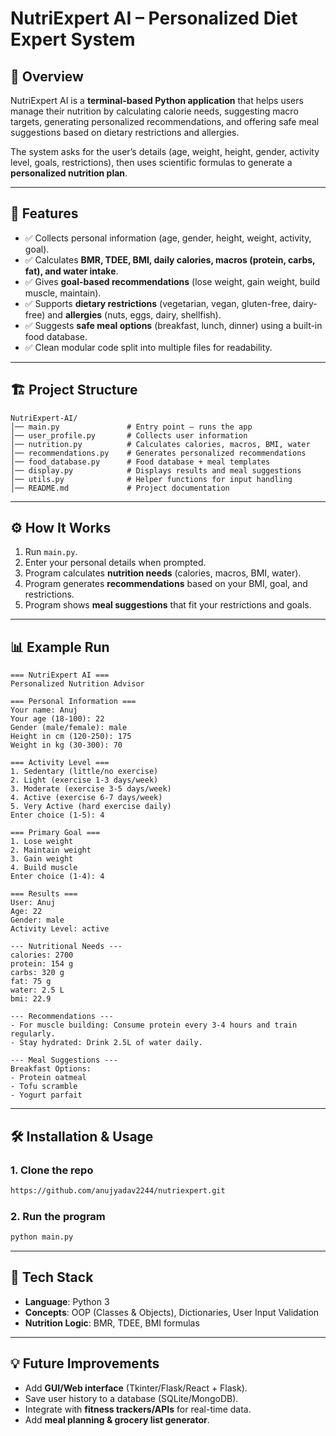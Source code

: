 # NutriExpert AI – Personalized Diet Expert System

## 📌 Overview

NutriExpert AI is a **terminal-based Python application** that helps users manage their nutrition by calculating calorie needs, suggesting macro targets, generating personalized recommendations, and offering safe meal suggestions based on dietary restrictions and allergies.

The system asks for the user’s details (age, weight, height, gender, activity level, goals, restrictions), then uses scientific formulas to generate a **personalized nutrition plan**.

---

## 🚀 Features

* ✅ Collects personal information (age, gender, height, weight, activity, goal).
* ✅ Calculates **BMR, TDEE, BMI, daily calories, macros (protein, carbs, fat), and water intake**.
* ✅ Gives **goal-based recommendations** (lose weight, gain weight, build muscle, maintain).
* ✅ Supports **dietary restrictions** (vegetarian, vegan, gluten-free, dairy-free) and **allergies** (nuts, eggs, dairy, shellfish).
* ✅ Suggests **safe meal options** (breakfast, lunch, dinner) using a built-in food database.
* ✅ Clean modular code split into multiple files for readability.

---

## 🏗 Project Structure

```
NutriExpert-AI/
│── main.py               # Entry point – runs the app
│── user_profile.py       # Collects user information
│── nutrition.py          # Calculates calories, macros, BMI, water
│── recommendations.py    # Generates personalized recommendations
│── food_database.py      # Food database + meal templates
│── display.py            # Displays results and meal suggestions
│── utils.py              # Helper functions for input handling
│── README.md             # Project documentation
```

---

## ⚙️ How It Works

1. Run `main.py`.
2. Enter your personal details when prompted.
3. Program calculates **nutrition needs** (calories, macros, BMI, water).
4. Program generates **recommendations** based on your BMI, goal, and restrictions.
5. Program shows **meal suggestions** that fit your restrictions and goals.

---

## 📊 Example Run

```
=== NutriExpert AI ===
Personalized Nutrition Advisor

=== Personal Information ===
Your name: Anuj
Your age (18-100): 22
Gender (male/female): male
Height in cm (120-250): 175
Weight in kg (30-300): 70

=== Activity Level ===
1. Sedentary (little/no exercise)
2. Light (exercise 1-3 days/week)
3. Moderate (exercise 3-5 days/week)
4. Active (exercise 6-7 days/week)
5. Very Active (hard exercise daily)
Enter choice (1-5): 4

=== Primary Goal ===
1. Lose weight
2. Maintain weight
3. Gain weight
4. Build muscle
Enter choice (1-4): 4

=== Results ===
User: Anuj
Age: 22
Gender: male
Activity Level: active

--- Nutritional Needs ---
calories: 2700
protein: 154 g
carbs: 320 g
fat: 75 g
water: 2.5 L
bmi: 22.9

--- Recommendations ---
- For muscle building: Consume protein every 3-4 hours and train regularly.
- Stay hydrated: Drink 2.5L of water daily.

--- Meal Suggestions ---
Breakfast Options:
- Protein oatmeal
- Tofu scramble
- Yogurt parfait
```

---

## 🛠 Installation & Usage

### 1. Clone the repo

```bash
https://github.com/anujyadav2244/nutriexpert.git
```

### 2. Run the program

```bash
python main.py
```

---

## 📖 Tech Stack

* **Language**: Python 3
* **Concepts**: OOP (Classes & Objects), Dictionaries, User Input Validation
* **Nutrition Logic**: BMR, TDEE, BMI formulas

---

## 💡 Future Improvements

* Add **GUI/Web interface** (Tkinter/Flask/React + Flask).
* Save user history to a database (SQLite/MongoDB).
* Integrate with **fitness trackers/APIs** for real-time data.
* Add **meal planning & grocery list generator**.
